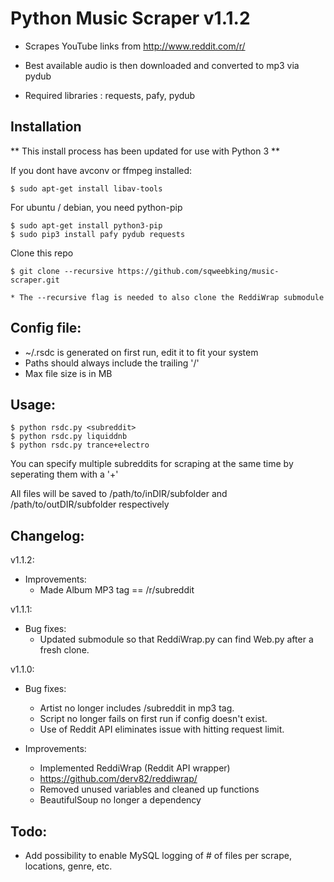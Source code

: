 Python Music Scraper v1.1.2
======

* Scrapes YouTube links from http://www.reddit.com/r/<subreddit>

* Best available audio is then downloaded and converted to mp3 via pydub

* Required libraries :  requests, pafy, pydub


## Installation

** This install process has been updated for use with Python 3 **

If you dont have avconv or ffmpeg installed:

    $ sudo apt-get install libav-tools

For ubuntu / debian, you need python-pip

    $ sudo apt-get install python3-pip
    $ sudo pip3 install pafy pydub requests

Clone this repo

    $ git clone --recursive https://github.com/sqweebking/music-scraper.git

    * The --recursive flag is needed to also clone the ReddiWrap submodule


## Config file:

* ~/.rsdc is generated on first run, edit it to fit your system
* Paths should always include the trailing '/'
* Max file size is in MB

## Usage:

    $ python rsdc.py <subreddit>
    $ python rsdc.py liquiddnb
    $ python rsdc.py trance+electro
    
You can specify multiple subreddits for scraping at the same time by seperating them with a '+'

All files will be saved to /path/to/inDIR/subfolder and /path/to/outDIR/subfolder respectively    

## Changelog:
v1.1.2:
* Improvements:
  * Made Album MP3 tag == /r/subreddit

v1.1.1:
* Bug fixes:
  * Updated submodule so that ReddiWrap.py can find Web.py after a fresh clone.

v1.1.0:
* Bug fixes:
  * Artist no longer includes /subreddit in mp3 tag.
  * Script no longer fails on first run if config doesn't exist.
  * Use of Reddit API eliminates issue with hitting request limit.

* Improvements:
  * Implemented ReddiWrap (Reddit API wrapper)
  * https://github.com/derv82/reddiwrap/
  * Removed unused variables and cleaned up functions
  * BeautifulSoup no longer a dependency

## Todo: 

* Add possibility to enable MySQL logging of # of files per scrape, locations, genre, etc.
